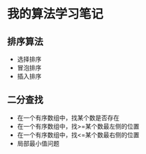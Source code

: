 # 我的算法学习笔记

## 排序算法
- 选择排序
- 冒泡排序
- 插入排序

## 二分查找
- 在一个有序数组中，找某个数是否存在
- 在一个有序数组中，找>=某个数最左侧的位置
- 在一个有序数组中，找<=某个数最右侧的位置
- 局部最小值问题